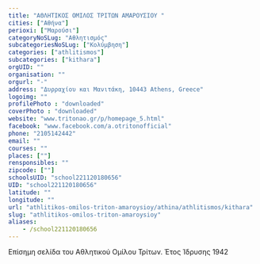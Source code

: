 ```yaml
---
title: "ΑΘΛΗΤΙΚΟΣ ΟΜΙΛΟΣ ΤΡΙΤΩΝ ΑΜΑΡΟΥΣΙΟΥ "
cities: ["Αθήνα"]
perioxi: ["Μαρούσι"]
categoryNoSLug: "Αθλητισμός"
subcategoriesNoSLug: ["Κολύμβηση"]
categories: ["athlitismos"]
subcategories: ["kithara"]
orgUID: ""
organisation: ""
orgurl: "-"
address: "Δυρραχίου και Μανιτάκη, 10443 Athens, Greece"
logoimg: ""
profilePhoto : "downloaded"
coverPhoto : "downloaded"
website: "www.tritonao.gr/p/homepage_5.html"
facebook: "www.facebook.com/a.otritonofficial"
phone: "2105142442"
email: ""
courses: ""
places: [""]
rensponsibles: ""
zipcode: [""]
schoolsUID: "school221120180656"
UID: "school221120180656"
latitude: ""
longitude: ""
url: "athlitikos-omilos-triton-amaroysioy/athina/athlitismos/kithara"
slug: "athlitikos-omilos-triton-amaroysioy"
aliases:
    - /school221120180656
---
```



Επίσημη σελίδα του Αθλητικού Ομίλου Τρίτων. Έτος Ίδρυσης 1942

